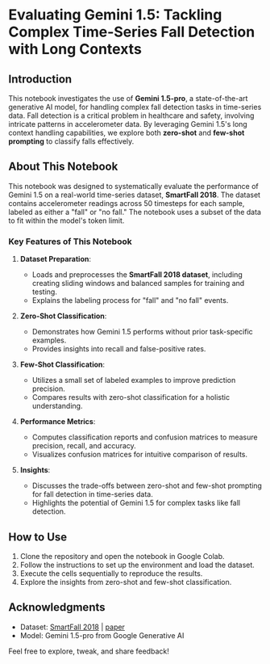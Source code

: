 # Evaluating Gemini 1.5: Tackling Complex Time-Series Fall Detection with Long Contexts

## Introduction
This notebook investigates the use of **Gemini 1.5-pro**, a state-of-the-art generative AI model, for handling complex fall detection tasks in time-series data. Fall detection is a critical problem in healthcare and safety, involving intricate patterns in accelerometer data. By leveraging Gemini 1.5's long context handling capabilities, we explore both **zero-shot** and **few-shot prompting** to classify falls effectively.

## About This Notebook
This notebook was designed to systematically evaluate the performance of Gemini 1.5 on a real-world time-series dataset, **SmartFall 2018**. The dataset contains accelerometer readings across 50 timesteps for each sample, labeled as either a "fall" or "no fall." The notebook uses a subset of the data to fit within the model's token limit.

### Key Features of This Notebook
1. **Dataset Preparation**: 
   - Loads and preprocesses the **SmartFall 2018 dataset**, including creating sliding windows and balanced samples for training and testing.
   - Explains the labeling process for "fall" and "no fall" events.

2. **Zero-Shot Classification**:
   - Demonstrates how Gemini 1.5 performs without prior task-specific examples.
   - Provides insights into recall and false-positive rates.

3. **Few-Shot Classification**:
   - Utilizes a small set of labeled examples to improve prediction precision.
   - Compares results with zero-shot classification for a holistic understanding.

4. **Performance Metrics**:
   - Computes classification reports and confusion matrices to measure precision, recall, and accuracy.
   - Visualizes confusion matrices for intuitive comparison of results.

5. **Insights**:
   - Discusses the trade-offs between zero-shot and few-shot prompting for fall detection in time-series data.
   - Highlights the potential of Gemini 1.5 for complex tasks like fall detection.


## How to Use
1. Clone the repository and open the notebook in Google Colab.
2. Follow the instructions to set up the environment and load the dataset.
3. Execute the cells sequentially to reproduce the results.
4. Explore the insights from zero-shot and few-shot classification.

## Acknowledgments
- Dataset: [SmartFall 2018]([https://example-dataset-link.com](https://userweb.cs.txstate.edu/~hn12/data/SmartFallDataSet/)) | [paper](https://pmc.ncbi.nlm.nih.gov/articles/PMC6210545/)
- Model: Gemini 1.5-pro from Google Generative AI  

Feel free to explore, tweak, and share feedback!

